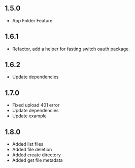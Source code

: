 ## 1.5.0

* App Folder Feature.

## 1.6.1

* Refactor, add a helper for fasting switch oauth package.

## 1.6.2

* Update dependencies

## 1.7.0

* Fixed upload 401 error
* Update dependencies
* Update example

## 1.8.0

* Added list files
* Added file deletion
* Added create directory
* Added get file metadata